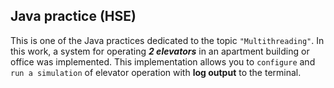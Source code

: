 ## Java practice (HSE)

This is one of the Java practices dedicated to the topic `"Multithreading"`. In this work, a system for operating **_2 elevators_** in an apartment building or office was implemented. This implementation allows you to `configure` and `run a simulation` of elevator operation with **log output** to the terminal.
